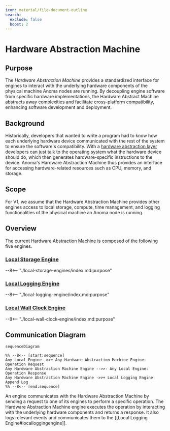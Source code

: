```yaml
---
icon: material/file-document-outline
search:
  exclude: false
  boost: 2
---
```


# Hardware Abstraction Machine

## Purpose

The *Hardware Abstraction Machine* provides a standardized interface for engines
to interact with the underlying hardware components of the physical machine Anoma nodes are running.
By decoupling engine software from specific hardware implementations,
the Hardware Abstract Machine abstracts away complexities and facilitate cross-platform compatibility, enhancing software
development and deployment.

## Background

Historically, developers that wanted to write a program had to know how each underlying hardware device communicated with
the rest of the system to ensure the software's compatibility. With a [hardware abstraction layer](https://en.wikipedia.org/wiki/Hardware_abstraction)
developers can just talk to the operating system what the hardware device should do,
which then generates hardware-specific instructions to the device.
Anoma's Hardware Abstraction Machine thus provides an interface for accessing hardware-related
resources such as CPU, memory, and storage.

## Scope

For V1, we assume that the Hardware Abstraction Machine provides other engines access to local storage, compute, time management, and logging functionalities
of the physical machine an Anoma node is running.

## Overview

The current Hardware Abstraction Machine is composed of the following five engines.

### [Local Storage Engine](./local-storage-engines/index.md#purpose)

--8<-- "./local-storage-engines/index.md:purpose"

### [Local Logging Engine](./local-logging-engine/index.md#purpose)

--8<-- "./local-logging-engine/index.md:purpose"

### [Local Wall Clock Engine](./local-wall-clock-engine/index.md#purpose)

--8<-- "./local-wall-clock-engine/index.md:purpose"

## Communication Diagram

<!-- --8<-- [start:messages] -->
```mermaid
sequenceDiagram

%% --8<-- [start:sequence]
Any Local Engine ->>+ Any Hardware Abstraction Machine Engine: Operation Request
Any Hardware Abstraction Machine Engine -->>- Any Local Engine: Operation Response
Any Hardware Abstraction Machine Engine ->>+ Local Logging Engine: Append Log
%% --8<-- [end:sequence]
```
<!-- --8<-- [end:messages] -->

An engine communicates with the Hardware Abstraction Machine by sending a request to one of its engines
to perform a specific operation.
The Hardware Abstraction Machine engine executes the operation by interacting with the underlying hardware
components and returns a response.
It also logs relevant events and communicates them to the [[Local Logging Engine#localloggingengine]].
